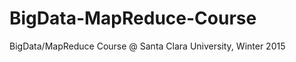 BigData-MapReduce-Course
========================

BigData/MapReduce Course @ Santa Clara University, Winter 2015 
